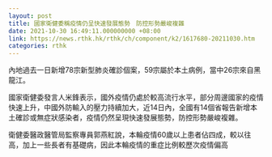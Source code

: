 ```yaml
---
layout: post
title: 國家衛健委稱疫情仍呈快速發展態勢　防控形勢嚴峻複雜
date: 2021-10-30 16:49:11.000000000 +08:00
link: https://news.rthk.hk/rthk/ch/component/k2/1617680-20211030.htm
categories: rthk
---
```


內地過去一日新增78宗新型肺炎確診個案，59宗屬於本土病例，當中26宗來自黑龍江。

國家衛健委發言人米鋒表示，國外疫情仍處於較高流行水平，部分周邊國家的疫情快速上升，中國外防輸入的壓力持續加大，近14日內，全國有14個省報告新增本土確診或無症狀感染者，疫情仍然呈現快速發展態勢，防控形勢嚴峻複雜。

衛健委醫政醫管局監察專員郭燕紅說，本輪疫情60歲以上患者佔四成，較以往高，加上一些長者有基礎病，因此本輪疫情的重症比例較歷次疫情偏高
